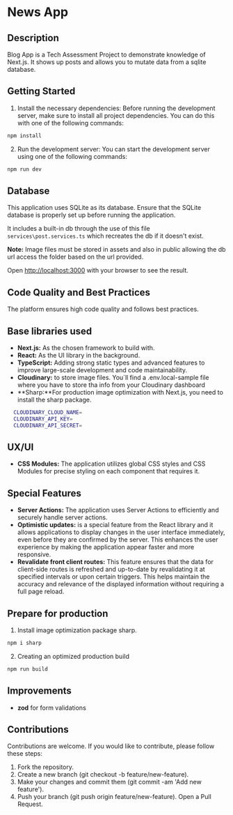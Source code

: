 # News App

## Description

Blog App is a Tech Assessment Project to demonstrate knowledge of Next.js. It shows up posts and allows you to mutate data from a sqlite database.

## Getting Started

1. Install the necessary dependencies: Before running the development server, make sure to install all project dependencies. You can do this with one of the following commands:

```bash
npm install
```

2. Run the development server: You can start the development server using one of the following commands:

```bash
npm run dev
```

## Database

This application uses SQLite as its database. Ensure that the SQLite database is properly set up before running the application.

It includes a built-in db through the use of this file `services\post.services.ts` which recreates the db if it doesn't exist.

**Note:** Image files must be stored in assets and also in public allowing the db url access the folder based on the url provided.

Open [http://localhost:3000](http://localhost:3000) with your browser to see the result.

## Code Quality and Best Practices

The platform ensures high code quality and follows best practices.

## Base libraries used

- **Next.js:** As the chosen framework to build with.
- **React:** As the UI library in the background.
- **TypeScript:** Adding strong static types and advanced features to improve large-scale development and code maintainability.
- **Cloudinary:** to store image files.
  You´ll find a .env.local-sample file where you have to store tha info from your Cloudinary dashboard
- **Sharp:**For production image optimization with Next.js, you need to install the sharp package.

```bash
  CLOUDINARY_CLOUD_NAME=
  CLOUDINARY_API_KEY=
  CLOUDINARY_API_SECRET=
```

## UX/UI

- **CSS Modules:** The application utilizes global CSS styles and CSS Modules for precise styling on each component that requires it.

## Special Features

- **Server Actions:** The application uses Server Actions to efficiently and securely handle server actions.
- **Optimistic updates:** is a special feature from the React library and it allows applications to display changes in the user interface immediately, even before they are confirmed by the server. This enhances the user experience by making the application appear faster and more responsive.
- **Revalidate front client routes:** This feature ensures that the data for client-side routes is refreshed and up-to-date by revalidating it at specified intervals or upon certain triggers. This helps maintain the accuracy and relevance of the displayed information without requiring a full page reload.

## Prepare for production

1. Install image optimization package sharp.

```bash
npm i sharp
```

2. Creating an optimized production build

```bash
npm run build
```

## Improvements

- **zod** for form validations

## Contributions

Contributions are welcome. If you would like to contribute, please follow these steps:

1. Fork the repository.
2. Create a new branch (git checkout -b feature/new-feature).
3. Make your changes and commit them (git commit -am 'Add new feature').
4. Push your branch (git push origin feature/new-feature).
   Open a Pull Request.
